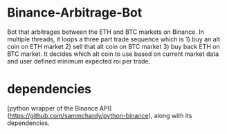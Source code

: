# Binance-Arbitrage-Bot

Bot that arbitrages between the ETH and BTC markets on Binance. In multiple threads, it loops a three part trade sequence which is 1) buy an alt coin on ETH market 2) sell that alt coin on BTC market 3) buy back ETH on BTC market. It decides which alt coin to use based on current market data and user defined minimum expected roi per trade. 

# dependencies
[python wrapper of the Binance API] (https://github.com/sammchardy/python-binance), along with its dependencies. 
